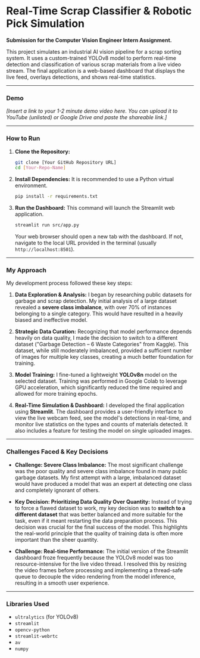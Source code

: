 # Real-Time Scrap Classifier & Robotic Pick Simulation

**Submission for the Computer Vision Engineer Intern Assignment.**

This project simulates an industrial AI vision pipeline for a scrap sorting system. It uses a custom-trained YOLOv8 model to perform real-time detection and classification of various scrap materials from a live video stream. The final application is a web-based dashboard that displays the live feed, overlays detections, and shows real-time statistics.

---

### Demo

*[Insert a link to your 1-2 minute demo video here. You can upload it to YouTube (unlisted) or Google Drive and paste the shareable link.]*

---

### How to Run

1.  **Clone the Repository:**
    ```bash
    git clone [Your GitHub Repository URL]
    cd [Your-Repo-Name]
    ```

2.  **Install Dependencies:**
    It is recommended to use a Python virtual environment.
    ```bash
    pip install -r requirements.txt
    ```

3.  **Run the Dashboard:**
    This command will launch the Streamlit web application.
    ```bash
    streamlit run src/app.py
    ```
    Your web browser should open a new tab with the dashboard. If not, navigate to the local URL provided in the terminal (usually `http://localhost:8501`).

---

### My Approach

My development process followed these key steps:

1.  **Data Exploration & Analysis:** I began by researching public datasets for garbage and scrap detection. My initial analysis of a large dataset revealed a **severe class imbalance**, with over 70% of instances belonging to a single category. This would have resulted in a heavily biased and ineffective model.

2.  **Strategic Data Curation:** Recognizing that model performance depends heavily on data quality, I made the decision to switch to a different dataset ("Garbage Detection – 6 Waste Categories" from Kaggle). This dataset, while still moderately imbalanced, provided a sufficient number of images for multiple key classes, creating a much better foundation for training.

3.  **Model Training:** I fine-tuned a lightweight **YOLOv8n** model on the selected dataset. Training was performed in Google Colab to leverage GPU acceleration, which significantly reduced the time required and allowed for more training epochs.

4.  **Real-Time Simulation & Dashboard:** I developed the final application using **Streamlit**. The dashboard provides a user-friendly interface to view the live webcam feed, see the model's detections in real-time, and monitor live statistics on the types and counts of materials detected. It also includes a feature for testing the model on single uploaded images.

---

### Challenges Faced & Key Decisions

* **Challenge: Severe Class Imbalance:** The most significant challenge was the poor quality and severe class imbalance found in many public garbage datasets. My first attempt with a large, imbalanced dataset would have produced a model that was an expert at detecting one class and completely ignorant of others.

* **Key Decision: Prioritizing Data Quality Over Quantity:** Instead of trying to force a flawed dataset to work, my key decision was to **switch to a different dataset** that was better balanced and more suitable for the task, even if it meant restarting the data preparation process. This decision was crucial for the final success of the model. This highlights the real-world principle that the quality of training data is often more important than the sheer quantity.

* **Challenge: Real-time Performance:** The initial version of the Streamlit dashboard froze frequently because the YOLOv8 model was too resource-intensive for the live video thread. I resolved this by resizing the video frames before processing and implementing a thread-safe queue to decouple the video rendering from the model inference, resulting in a smooth user experience.

---

### Libraries Used

* `ultralytics` (for YOLOv8)
* `streamlit`
* `opencv-python`
* `streamlit-webrtc`
* `av`
* `numpy`
